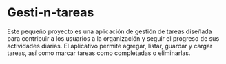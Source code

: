 # Gesti-n-tareas
Este pequeño proyecto es una aplicación de gestión de tareas diseñada para contribuir a los usuarios a la organización y seguir el progreso de sus actividades diarias. El aplicativo permite agregar, listar, guardar y cargar tareas, así como marcar tareas como completadas o eliminarlas.
